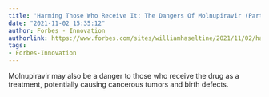 ```yaml
---
title: 'Harming Those Who Receive It: The Dangers Of Molnupiravir (Part 2)'
date: "2021-11-02 15:35:12"
author: Forbes - Innovation
authorlink: https://www.forbes.com/sites/williamhaseltine/2021/11/02/harming-those-who-receive-it-the-dangers-of-molnupiravir-part-2/
tags:
- Forbes-Innovation
---
```

Molnupiravir may also be a danger to those who receive the drug as a treatment, potentially causing cancerous tumors and birth defects.